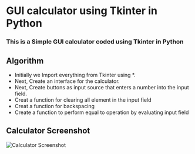 # GUI calculator using Tkinter in Python
### This is a Simple GUI calculator coded using Tkinter in Python

## Algorithm

- Initially we Import everything from Tkinter using *.
- Next, Create an interface for the calculator.
- Next, Create buttons as input source that enters a number into the input field.
- Creat a function for clearing all element in the input field
- Creat a function for backspacing
- Create a function to perform equal to operation by evaluating input field

## Calculator Screenshot

![Calculator Screenshot](https://github.com/akhilpsin/akhil_KMEA/blob/master/cal.PNG?raw=true)
